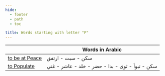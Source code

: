 ```yaml
---
hide:
  - footer
  - path
  - toc

title: Words starting with letter "P"
---
```


|  | Words in Arabic |
| ---- | ---- |
| [to be at Peace](../R/rest.md) | سكن - سبت - ارتفق |
| [to Populate](../L/live.md) | سكن - تبوأ - ثوى - بدا - حضر - خلد - عاشر - غني |